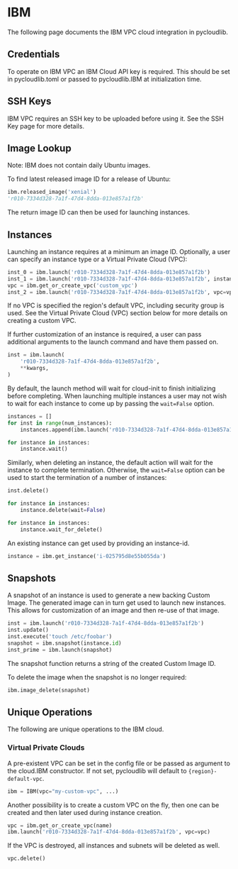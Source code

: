 # IBM

The following page documents the IBM VPC cloud integration in pycloudlib.

## Credentials

To operate on IBM VPC an IBM Cloud API key is required. This should be set in pycloudlib.toml
or passed to pycloudlib.IBM at initialization time.

## SSH Keys

IBM VPC requires an SSH key to be uploaded before using it. See the SSH Key page for more details.

## Image Lookup

Note: IBM does not contain daily Ubuntu images.

To find latest released image ID for a release of Ubuntu:

```python
ibm.released_image('xenial')
'r010-7334d328-7a1f-47d4-8dda-013e857a1f2b'
```

The return image ID can then be used for launching instances.

## Instances

Launching an instance requires at a minimum an image ID. Optionally, a user can specify an instance type or a Virtual Private Cloud (VPC):

```python
inst_0 = ibm.launch('r010-7334d328-7a1f-47d4-8dda-013e857a1f2b')
inst_1 = ibm.launch('r010-7334d328-7a1f-47d4-8dda-013e857a1f2b', instance_type='bx2-metal-96x384', user_data=data)
vpc = ibm.get_or_create_vpc('custom_vpc')
inst_2 = ibm.launch('r010-7334d328-7a1f-47d4-8dda-013e857a1f2b', vpc=vpc)
```

If no VPC is specified the region's default VPC, including security group is used. See the Virtual Private Cloud (VPC) section below for more details on creating a custom VPC.

If further customization of an instance is required, a user can pass additional arguments to the launch command and have them passed on.

```python
inst = ibm.launch(
    'r010-7334d328-7a1f-47d4-8dda-013e857a1f2b',
    **kwargs,
)
```

By default, the launch method will wait for cloud-init to finish initializing before completing. When launching multiple instances a user may not wish to wait for each instance to come up by passing the `wait=False` option.

```python
instances = []
for inst in range(num_instances):
    instances.append(ibm.launch('r010-7334d328-7a1f-47d4-8dda-013e857a1f2b', wait=False))

for instance in instances:
    instance.wait()
```

Similarly, when deleting an instance, the default action will wait for the instance to complete termination. Otherwise, the `wait=False` option can be used to start the termination of a number of instances:

```python
inst.delete()

for instance in instances:
    instance.delete(wait=False)

for instance in instances:
    instance.wait_for_delete()
```

An existing instance can get used by providing an instance-id.

```python
instance = ibm.get_instance('i-025795d8e55b055da')
```

## Snapshots

A snapshot of an instance is used to generate a new backing Custom Image. The generated image can in turn get used to launch new instances. This allows for customization of an image and then re-use of that image.

```python
inst = ibm.launch('r010-7334d328-7a1f-47d4-8dda-013e857a1f2b')
inst.update()
inst.execute('touch /etc/foobar')
snapshot = ibm.snapshot(instance.id)
inst_prime = ibm.launch(snapshot)
```

The snapshot function returns a string of the created Custom Image ID.

To delete the image when the snapshot is no longer required:

```python
ibm.image_delete(snapshot)
```

## Unique Operations

The following are unique operations to the IBM cloud.

### Virtual Private Clouds

A pre-existent VPC can be set in the config file or be passed as argument to the cloud.IBM constructor. If not set, pycloudlib will default to `{region}-default-vpc`.

```python
ibm = IBM(vpc="my-custom-vpc", ...)
```

Another possibility is to create a custom VPC on the fly, then one can be created
and then later used during instance creation.

```python
vpc = ibm.get_or_create_vpc(name)
ibm.launch('r010-7334d328-7a1f-47d4-8dda-013e857a1f2b', vpc=vpc)
```

If the VPC is destroyed, all instances and subnets will be deleted as well.

```python
vpc.delete()
```
